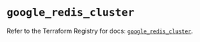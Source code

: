 # `google_redis_cluster`

Refer to the Terraform Registry for docs: [`google_redis_cluster`](https://registry.terraform.io/providers/hashicorp/google-beta/6.16.0/docs/resources/google_redis_cluster).
